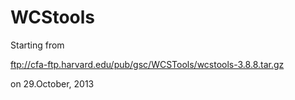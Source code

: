 WCStools
========

Starting from 

  ftp://cfa-ftp.harvard.edu/pub/gsc/WCSTools/wcstools-3.8.8.tar.gz
  
on 29.October, 2013
